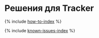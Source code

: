 # Решения для Tracker

{% include [how-to-index](how-to/index.md) %}

{% include [known-issues-index](known-issues/index.md) %}